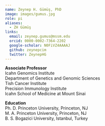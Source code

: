 ```yaml
---
name: Zeynep H. Gümüş, PhD
image: images/gumus.jpg
role: pi
aliases:
  - ZH Gümüş
links:
  email: zeynep.gumus@mssm.edu
  orcid: 0000-0002-7364-2202
  google-scholar: N0FiVZ4AAAAJ
  github: zeynepcim
  twitter: ZeynepHG
---
```


**Associate Professor**<br>
Icahn Genomics Institute<br style>
Department of Genetics and Genomic Sciences<br>
Tish Cancer Institute<br>
Precision Immunology Institute <br>
Icahn School of Medicine at Mount Sinai<br>

**Education**<br>
Ph. D. Princeton University, Princeton, NJ<br>
M. A. Princeton University, Princeton, NJ<br>
B. S. Bogazici University, Istanbul, Turkey<br>
